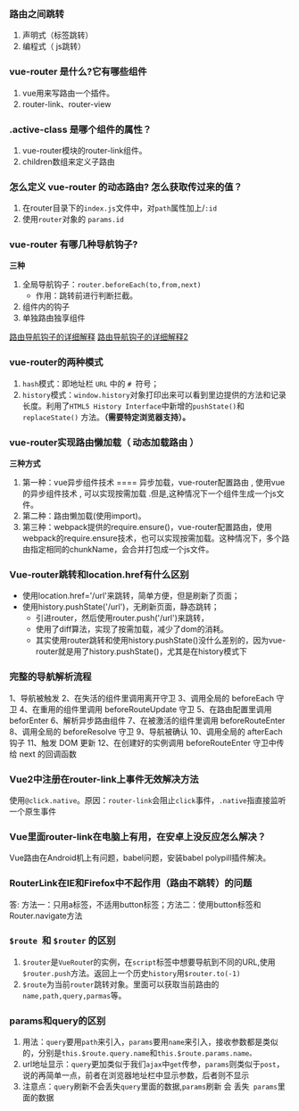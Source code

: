 ###  路由之间跳转 

1. 声明式（标签跳转） 
2. 编程式（ js跳转）

###  vue-router 是什么?它有哪些组件 

1. vue用来写路由一个插件。
2. router-link、router-view

###  .active-class 是哪个组件的属性？ 

1. vue-router模块的router-link组件。
2. children数组来定义子路由

###  怎么定义 vue-router 的动态路由? 怎么获取传过来的值？ 

1. 在router目录下的`index.js`文件中，对`path`属性加上/`:id`
2.  使用`router`对象的 `params.id`

###  vue-router 有哪几种导航钩子? 

**三种**

1. 全局导航钩子：`router.beforeEach(to,from,next)`
    + 作用：跳转前进行判断拦截。
2. 组件内的钩子
3. 单独路由独享组件

[路由导航钩子的详细解释](https://www.jianshu.com/p/5528c30f866b)
[路由导航钩子的详细解释2](https://www.jianshu.com/p/da05dd6a39a3)

###  vue-router的两种模式 

1. `hash`模式：即地址栏 `URL` 中的 `# `符号；
2. `history`模式：`window.history`对象打印出来可以看到里边提供的方法和记录长度。利用了` HTML5 History Interface `中新增的` pushState() `和 `replaceState()` 方法。**（需要特定浏览器支持）。**

###  vue-router实现路由懒加载（ 动态加载路由 ） 

**三种方式**

1. 第一种：vue异步组件技术 ==== 异步加载，vue-router配置路由 , 使用vue的异步组件技术 , 可以实现按需加载 .但是,这种情况下一个组件生成一个js文件。
2. 第二种：路由懒加载(使用import)。
3. 第三种：webpack提供的require.ensure()，vue-router配置路由，使用webpack的require.ensure技术，也可以实现按需加载。这种情况下，多个路由指定相同的chunkName，会合并打包成一个js文件。

###  Vue-router跳转和location.href有什么区别 

+ 使用location.href='/url'来跳转，简单方便，但是刷新了页面；
+ 使用history.pushState('/url')，无刷新页面，静态跳转；
  + 引进router，然后使用router.push('/url')来跳转，
  + 使用了diff算法，实现了按需加载，减少了dom的消耗。
  + 其实使用router跳转和使用history.pushState()没什么差别的，因为vue-router就是用了history.pushState()，尤其是在history模式下

###  完整的导航解析流程 

1、导航被触发
2、在失活的组件里调用离开守卫
3、调用全局的 beforeEach 守卫
4、在重用的组件里调用 beforeRouteUpdate 守卫
5、在路由配置里调用 beforEnter
6、解析异步路由组件
7、在被激活的组件里调用 beforeRouteEnter
8、调用全局的 beforeResolve 守卫
9、导航被确认
10、调用全局的 afterEach 钩子
11、触发 DOM 更新
12、在创建好的实例调用 beforeRouteEnter 守卫中传给 next 的回调函数

###  Vue2中注册在router-link上事件无效解决方法 

使用`@click.native`。原因：`router-link`会阻止`click`事件，`.native`指直接监听一个原生事件

###  Vue里面router-link在电脑上有用，在安卓上没反应怎么解决？ 

Vue路由在Android机上有问题，babel问题，安装babel polypill插件解决。

###  RouterLink在IE和Firefox中不起作用（路由不跳转）的问题 

答: 方法一：只用a标签，不适用button标签；方法二：使用button标签和Router.navigate方法

###  `$route `和 `$router` 的区别 

1. `$router`是`VueRoute`r的实例，在`script`标签中想要导航到不同的URL,使用`$router.push`方法。返回上一个历史`history`用`$router.to(-1)`
2. `$route`为当前`router`跳转对象。里面可以获取当前路由的`name,path,query,parmas`等。

###  params和query的区别 

1. 用法：`query`要用`path`来引入，`params`要用`name`来引入，接收参数都是类似的，分别是`this.$route.query.name`和`this.$route.params.name。`
2. url地址显示：`query`更加类似于我们`ajax`中`get`传参，`params`则类似于`post`，说的再简单一点，前者在浏览器地址栏中显示参数，后者则不显示
3. 注意点：`query`刷新不会丢失`query`里面的数据,`params`刷新 会 丢失` params`里面的数据